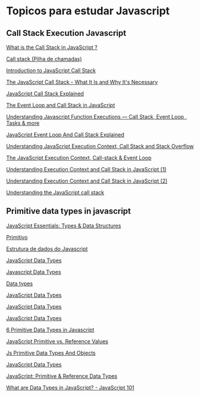 # Topicos para estudar Javascript

## Call Stack Execution Javascript
[What is the Call Stack in JavaScript ?](https://www.geeksforgeeks.org/what-is-the-call-stack-in-javascript/)

[Call stack (Pilha de chamadas)](https://developer.mozilla.org/pt-BR/docs/Glossary/Call_stack)

[Introduction to JavaScript Call Stack](https://www.javascripttutorial.net/javascript-call-stack/)

[The JavaScript Call Stack - What It Is and Why It's Necessary](https://www.freecodecamp.org/news/understanding-the-javascript-call-stack-861e41ae61d4/)

[JavaScript Call Stack Explained](https://levelup.gitconnected.com/javascript-call-stack-explained-a6e0ae1574be)

[The Event Loop and Call Stack in JavaScript](https://levelup.gitconnected.com/the-event-loop-and-call-stack-in-javascript-b946181b9fbe)

[Understanding Javascript Function Executions — Call Stack, Event Loop , Tasks & more](https://medium.com/@gaurav.pandvia/understanding-javascript-function-executions-tasks-event-loop-call-stack-more-part-1-5683dea1f5ec)

[JavaScript Event Loop And Call Stack Explained](https://felixgerschau.com/javascript-event-loop-call-stack/)

[Understanding JavaScript Execution Context, Call Stack and Stack Overflow](https://javascript.plainenglish.io/understanding-javascript-execution-context-call-stack-and-stack-overflow-157b7b358e88)

[The JavaScript Execution Context, Call-stack & Event Loop ](https://dev.to/thebabscraig/the-javascript-execution-context-call-stack-event-loop-1if1)


[Understanding Execution Context and Call Stack in JavaScript (1)](https://velog.io/@hyundonny/Understanding-Execution-Context-and-Call-Stack-in-JavaScript-1)

[Understanding Execution Context and Call Stack in JavaScript (2) ](https://velog.io/@hyundonny/Understanding-Execution-Context-and-Call-Stack-in-JavaScript-2)

[Understanding the JavaScript call stack](https://morioh.com/p/b092b1c285ac)

## Primitive data types in javascript
[JavaScript Essentials: Types & Data Structures](https://codeburst.io/javascript-essentials-types-data-structures-3ac039f9877b?gi=90d19fd0d8f)

[Primitivo](https://developer.mozilla.org/pt-BR/docs/Glossary/Primitive)

[Estrutura de dados do Javascript](https://developer.mozilla.org/pt-BR/docs/Web/JavaScript/Data_structures)

[JavaScript Data Types](https://www.w3schools.com/js/js_datatypes.asp)

[Javascript Data Types](https://www.javatpoint.com/javascript-data-types)

[Data types](https://javascript.info/types)

[JavaScript Data Types](https://www.tutorialrepublic.com/javascript-tutorial/javascript-data-types.php)

[JavaScript Data Types](https://www.tutorialsteacher.com/javascript/javascript-data-types)

[JavaScript Data Types](https://www.javascripttutorial.net/javascript-data-types/)

[6 Primitive Data Types in Javascript](https://morioh.com/p/5fed0d705fae)

[JavaScript Primitive vs. Reference Values](https://www.javascripttutorial.net/javascript-primitive-vs-reference-values/)

[Js Primitive Data Types And Objects](https://learn.co/lessons/js-primitive-data-types-and-objects)

[JavaScript Data Types](https://www.programiz.com/javascript/data-types)

[JavaScript: Primitive & Reference Data Types ](https://dev.to/proiacm/javascript-primitive-reference-data-types-2k8i)

[What are Data Types in JavaScript? - JavaScript 101](https://blog.devmountain.com/what-are-data-types-javascript-101/)


[]()

[]()

[]()

[]()

[]()

[]()
